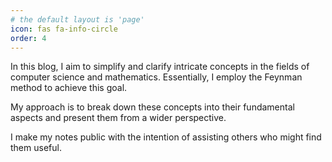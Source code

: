 ```yaml
---
# the default layout is 'page'
icon: fas fa-info-circle
order: 4
---
```


In this blog, I aim to simplify and clarify intricate concepts in the fields of computer science and mathematics. Essentially, I employ the Feynman method to achieve this goal.

My approach is to break down these concepts into their fundamental aspects and present them from a wider perspective. 

I make my notes public with the intention of assisting others who might find them useful.